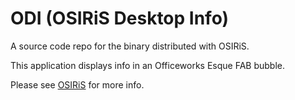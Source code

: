 # ODI (OSIRiS Desktop Info)
A source code repo for the binary distributed with OSIRiS.

This application displays info in an Officeworks Esque FAB bubble.  

Please see [OSIRiS](https://github.com/agent-squirrel/OSIRiS/) for more info.
